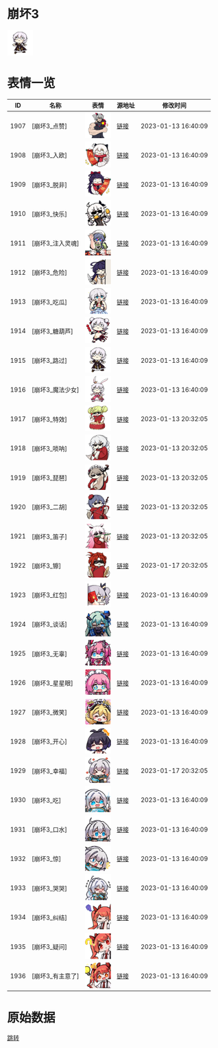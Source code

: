 # 崩坏3

<img src="./cover.png" height="60" alt="cover" />

# 表情一览

|ID|名称|表情|源地址|修改时间|
|----|----|----|----|----|
|1907|[崩坏3_点赞]|<img src="./pic/001907_%5B崩坏3_点赞%5D.png" height="60" alt="点赞"/>|[链接](https://i0.hdslb.com/bfs/emote/055a130541fe95e20aa541db5a5a48d0cbc728b6.png)|2023-01-13 16:40:09|
|1908|[崩坏3_入欧]|<img src="./pic/001908_%5B崩坏3_入欧%5D.png" height="60" alt="入欧"/>|[链接](https://i0.hdslb.com/bfs/emote/5d532eab104881e7dd63be1083a78ab36878c3b4.png)|2023-01-13 16:40:09|
|1909|[崩坏3_脱非]|<img src="./pic/001909_%5B崩坏3_脱非%5D.png" height="60" alt="脱非"/>|[链接](https://i0.hdslb.com/bfs/emote/ac31b7219032b6e714c189d65a669ca3ca2d3e77.png)|2023-01-13 16:40:09|
|1910|[崩坏3_快乐]|<img src="./pic/001910_%5B崩坏3_快乐%5D.png" height="60" alt="快乐"/>|[链接](https://i0.hdslb.com/bfs/emote/a3ec46f1255dbf96d413231862399b939dc2110e.png)|2023-01-13 16:40:09|
|1911|[崩坏3_注入灵魂]|<img src="./pic/001911_%5B崩坏3_注入灵魂%5D.png" height="60" alt="注入灵魂"/>|[链接](https://i0.hdslb.com/bfs/emote/5bf261f6fb91463e1ff1c80dd0fefd6bcd31aedf.png)|2023-01-13 16:40:09|
|1912|[崩坏3_危险]|<img src="./pic/001912_%5B崩坏3_危险%5D.png" height="60" alt="危险"/>|[链接](https://i0.hdslb.com/bfs/emote/3a6af29282b6e09ce7881c9aebc187d03268b25f.png)|2023-01-13 16:40:09|
|1913|[崩坏3_吃瓜]|<img src="./pic/001913_%5B崩坏3_吃瓜%5D.png" height="60" alt="吃瓜"/>|[链接](https://i0.hdslb.com/bfs/emote/9ecead2805adf05a308e1093fb8d4941d0366189.png)|2023-01-13 16:40:09|
|1914|[崩坏3_糖葫芦]|<img src="./pic/001914_%5B崩坏3_糖葫芦%5D.png" height="60" alt="糖葫芦"/>|[链接](https://i0.hdslb.com/bfs/emote/f54e160beaf3f7b55a87d0da9a6eccefc7bd70d6.png)|2023-01-13 16:40:09|
|1915|[崩坏3_路过]|<img src="./pic/001915_%5B崩坏3_路过%5D.png" height="60" alt="路过"/>|[链接](https://i0.hdslb.com/bfs/emote/13a7f9e81f4005c29466e8d65eabbf3167902f9d.png)|2023-01-13 16:40:09|
|1916|[崩坏3_魔法少女]|<img src="./pic/001916_%5B崩坏3_魔法少女%5D.png" height="60" alt="魔法少女"/>|[链接](https://i0.hdslb.com/bfs/emote/da063804b5b8d44c288dd2c45f472741c00c8625.png)|2023-01-13 16:40:09|
|1917|[崩坏3_特效]|<img src="./pic/001917_%5B崩坏3_特效%5D.png" height="60" alt="特效"/>|[链接](https://i0.hdslb.com/bfs/emote/a1bb1caf129b5e28f2c331667f9e38808050e8a8.png)|2023-01-13 20:32:05|
|1918|[崩坏3_唢呐]|<img src="./pic/001918_%5B崩坏3_唢呐%5D.png" height="60" alt="唢呐"/>|[链接](https://i0.hdslb.com/bfs/emote/032301ad0e61395a266e7f9b4ebcf83bd2acca03.png)|2023-01-13 20:32:05|
|1919|[崩坏3_琵琶]|<img src="./pic/001919_%5B崩坏3_琵琶%5D.png" height="60" alt="琵琶"/>|[链接](https://i0.hdslb.com/bfs/emote/13c3e61eec3a61a3e0ae2883a488ce9b45cddecc.png)|2023-01-13 20:32:05|
|1920|[崩坏3_二胡]|<img src="./pic/001920_%5B崩坏3_二胡%5D.png" height="60" alt="二胡"/>|[链接](https://i0.hdslb.com/bfs/emote/b2e3acfba545c61c334eacf5a5b7694e071d834f.png)|2023-01-13 20:32:05|
|1921|[崩坏3_笛子]|<img src="./pic/001921_%5B崩坏3_笛子%5D.png" height="60" alt="笛子"/>|[链接](https://i0.hdslb.com/bfs/emote/3dae79d5ce1d826d6d16404dff7bf22474c7015b.png)|2023-01-13 20:32:05|
|1922|[崩坏3_镲]|<img src="./pic/001922_%5B崩坏3_镲%5D.png" height="60" alt="镲"/>|[链接](https://i0.hdslb.com/bfs/emote/dcce1ad4d53a25c52946821c0d3a4b7dd80e5a42.png)|2023-01-17 20:32:05|
|1923|[崩坏3_红包]|<img src="./pic/001923_%5B崩坏3_红包%5D.png" height="60" alt="红包"/>|[链接](https://i0.hdslb.com/bfs/emote/4bd80539d828ad6894ccb099b5b04769820d49d6.png)|2023-01-13 16:40:09|
|1924|[崩坏3_谈话]|<img src="./pic/001924_%5B崩坏3_谈话%5D.png" height="60" alt="谈话"/>|[链接](https://i0.hdslb.com/bfs/emote/4794f82d166b1f8bfae7783859913e03fe42ae81.png)|2023-01-13 16:40:09|
|1925|[崩坏3_无辜]|<img src="./pic/001925_%5B崩坏3_无辜%5D.png" height="60" alt="无辜"/>|[链接](https://i0.hdslb.com/bfs/emote/4e1f4e9a375beaa4e93d057a4e285c924635235f.png)|2023-01-13 16:40:09|
|1926|[崩坏3_星星眼]|<img src="./pic/001926_%5B崩坏3_星星眼%5D.png" height="60" alt="星星眼"/>|[链接](https://i0.hdslb.com/bfs/emote/b5fffeead2dc05c7f902f1c7136178c6a63e508a.png)|2023-01-13 16:40:09|
|1927|[崩坏3_微笑]|<img src="./pic/001927_%5B崩坏3_微笑%5D.png" height="60" alt="微笑"/>|[链接](https://i0.hdslb.com/bfs/emote/c2c6c0604af985b745322954814863e47f6fb6d5.png)|2023-01-13 16:40:09|
|1928|[崩坏3_开心]|<img src="./pic/001928_%5B崩坏3_开心%5D.png" height="60" alt="开心"/>|[链接](https://i0.hdslb.com/bfs/emote/3657a825b87ec063d6e2a3c201da2056e45db938.png)|2023-01-13 16:40:09|
|1929|[崩坏3_幸福]|<img src="./pic/001929_%5B崩坏3_幸福%5D.png" height="60" alt="幸福"/>|[链接](https://i0.hdslb.com/bfs/emote/714cc90d3485a003f53eecec336bea8a0b2dc12d.png)|2023-01-17 20:32:05|
|1930|[崩坏3_吃]|<img src="./pic/001930_%5B崩坏3_吃%5D.png" height="60" alt="吃"/>|[链接](https://i0.hdslb.com/bfs/emote/c26ae762270b756b68a7f5c63d43078e874fbead.png)|2023-01-13 16:40:09|
|1931|[崩坏3_口水]|<img src="./pic/001931_%5B崩坏3_口水%5D.png" height="60" alt="口水"/>|[链接](https://i0.hdslb.com/bfs/emote/7a66d7e1902b766a2b930009687be5171018f1ff.png)|2023-01-13 16:40:09|
|1932|[崩坏3_惊]|<img src="./pic/001932_%5B崩坏3_惊%5D.png" height="60" alt="惊"/>|[链接](https://i0.hdslb.com/bfs/emote/672ab0cac8e29270a0ea1788df5711ce716b6942.png)|2023-01-13 16:40:09|
|1933|[崩坏3_哭哭]|<img src="./pic/001933_%5B崩坏3_哭哭%5D.png" height="60" alt="哭哭"/>|[链接](https://i0.hdslb.com/bfs/emote/f432d349d44aad9873da18b27a6367c3ea7cfebc.png)|2023-01-13 16:40:09|
|1934|[崩坏3_纠结]|<img src="./pic/001934_%5B崩坏3_纠结%5D.png" height="60" alt="纠结"/>|[链接](https://i0.hdslb.com/bfs/emote/864ff2ef1546534f5b53b279332e3950a86cf008.png)|2023-01-13 16:40:09|
|1935|[崩坏3_疑问]|<img src="./pic/001935_%5B崩坏3_疑问%5D.png" height="60" alt="疑问"/>|[链接](https://i0.hdslb.com/bfs/emote/bdda506f56f5a42e365b6f2f8d2128f799f8310e.png)|2023-01-13 16:40:09|
|1936|[崩坏3_有主意了]|<img src="./pic/001936_%5B崩坏3_有主意了%5D.png" height="60" alt="有主意了"/>|[链接](https://i0.hdslb.com/bfs/emote/38676ebb4c51fdda6302a5cb131ae94d35be4f8b.png)|2023-01-13 16:40:09|

# 原始数据

[跳转](./raw.json)

